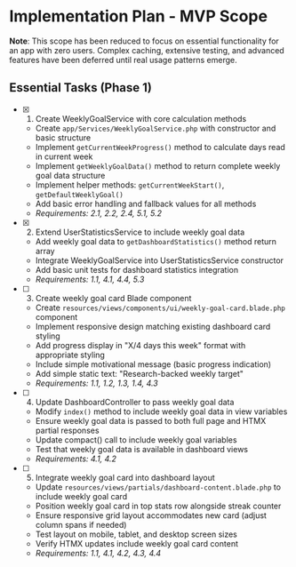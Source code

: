 # Implementation Plan - MVP Scope

**Note**: This scope has been reduced to focus on essential functionality for an app with zero users. Complex caching, extensive testing, and advanced features have been deferred until real usage patterns emerge.

## Essential Tasks (Phase 1)

- [x] 1. Create WeeklyGoalService with core calculation methods
  - Create `app/Services/WeeklyGoalService.php` with constructor and basic structure
  - Implement `getCurrentWeekProgress()` method to calculate days read in current week
  - Implement `getWeeklyGoalData()` method to return complete weekly goal data structure
  - Implement helper methods: `getCurrentWeekStart()`, `getDefaultWeeklyGoal()`
  - Add basic error handling and fallback values for all methods
  - _Requirements: 2.1, 2.2, 2.4, 5.1, 5.2_

- [x] 2. Extend UserStatisticsService to include weekly goal data
  - Add weekly goal data to `getDashboardStatistics()` method return array
  - Integrate WeeklyGoalService into UserStatisticsService constructor
  - Add basic unit tests for dashboard statistics integration
  - _Requirements: 1.1, 4.1, 4.4, 5.3_

- [ ] 3. Create weekly goal card Blade component
  - Create `resources/views/components/ui/weekly-goal-card.blade.php` component
  - Implement responsive design matching existing dashboard card styling
  - Add progress display in "X/4 days this week" format with appropriate styling
  - Include simple motivational message (basic progress indication)
  - Add simple static text: "Research-backed weekly target"
  - _Requirements: 1.1, 1.2, 1.3, 1.4, 4.3_

- [ ] 4. Update DashboardController to pass weekly goal data
  - Modify `index()` method to include weekly goal data in view variables
  - Ensure weekly goal data is passed to both full page and HTMX partial responses
  - Update compact() call to include weekly goal variables
  - Test that weekly goal data is available in dashboard views
  - _Requirements: 4.1, 4.2_

- [ ] 5. Integrate weekly goal card into dashboard layout
  - Update `resources/views/partials/dashboard-content.blade.php` to include weekly goal card
  - Position weekly goal card in top stats row alongside streak counter
  - Ensure responsive grid layout accommodates new card (adjust column spans if needed)
  - Test layout on mobile, tablet, and desktop screen sizes
  - Verify HTMX updates include weekly goal card content
  - _Requirements: 1.1, 4.1, 4.2, 4.3, 4.4_